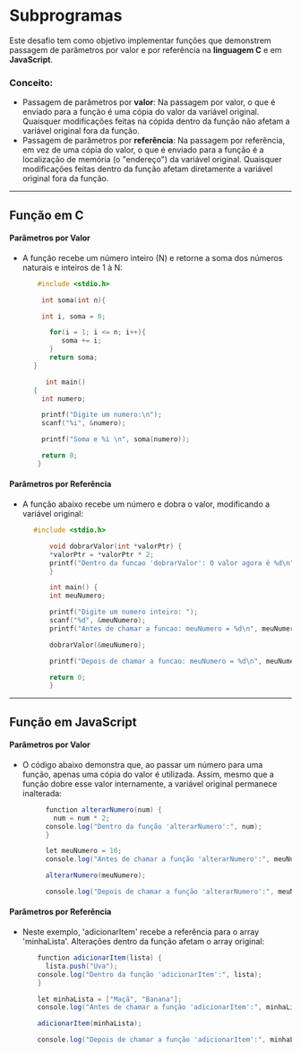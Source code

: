 # Subprogramas
Este desafio tem como objetivo implementar funções que demonstrem passagem de parâmetros por valor e por referência na **linguagem C** e em **JavaScript**.

### Conceito:
- Passagem de parâmetros por **valor**: Na passagem por valor, o que é enviado para a função é uma cópia do valor da variável original. Quaisquer modificações feitas na cópida dentro da função não afetam a variável original fora da função.
- Passagem de parâmetros por **referência**: Na passagem por referência, em vez de uma cópia do valor, o que é enviado para a função é a localização de memória (o "endereço") da variável original. Quaisquer modificações feitas dentro da função afetam diretamente a variável original fora da função.

---

## Função em C 

#### Parâmetros por Valor
- A função recebe um número inteiro (N) e retorne a soma dos números naturais e inteiros de 1 à N:
```c
       #include <stdio.h>

        int soma(int n){

        int i, soma = 0;

          for(i = 1; i <= n; i++){
             soma += i;
          }
          return soma;
      }

         int main()
      {
        int numero;

        printf("Digite um numero:\n");
        scanf("%i", &numero);

        printf("Soma e %i \n", soma(numero));

        return 0;
       }
```

#### Parâmetros por Referência
- A função abaixo recebe um número e dobra o valor, modificando a variável original:
```c
      #include <stdio.h>

          void dobrarValor(int *valorPtr) {
          *valorPtr = *valorPtr * 2;
          printf("Dentro da funcao 'dobrarValor': O valor agora é %d\n", *valorPtr);
          }

          int main() {
          int meuNumero; 

          printf("Digite um numero inteiro: "); 
          scanf("%d", &meuNumero); 
          printf("Antes de chamar a funcao: meuNumero = %d\n", meuNumero);

          dobrarValor(&meuNumero); 

          printf("Depois de chamar a funcao: meuNumero = %d\n", meuNumero);

          return 0;
          }
```
  ---
## Função em JavaScript
  
#### Parâmetros por Valor
  - O código abaixo demonstra que, ao passar um número para uma função, apenas uma cópia do valor é utilizada. Assim, mesmo que a função dobre esse valor internamente, a variável original permanece inalterada:

```java
         function alterarNumero(num) {
           num = num * 2; 
         console.log("Dentro da função 'alterarNumero':", num);
         }

         let meuNumero = 10;
         console.log("Antes de chamar a função 'alterarNumero':", meuNumero);

         alterarNumero(meuNumero);

         console.log("Depois de chamar a função 'alterarNumero':", meuNumero);
```

#### Parâmetros por Referência
- Neste exemplo, 'adicionarItem' recebe a referência para o array 'minhaLista'. Alterações dentro da função afetam o array original:

```java
       function adicionarItem(lista) {
         lista.push("Uva"); 
       console.log("Dentro da função 'adicionarItem':", lista); 
       }

       let minhaLista = ["Maçã", "Banana"];
       console.log("Antes de chamar a função 'adicionarItem':", minhaLista); // ["Maçã", "Banana"]

       adicionarItem(minhaLista); 

       console.log("Depois de chamar a função 'adicionarItem':", minhaLista);  // Saída -> ["Maçã", "Banana", "Uva"]
```

